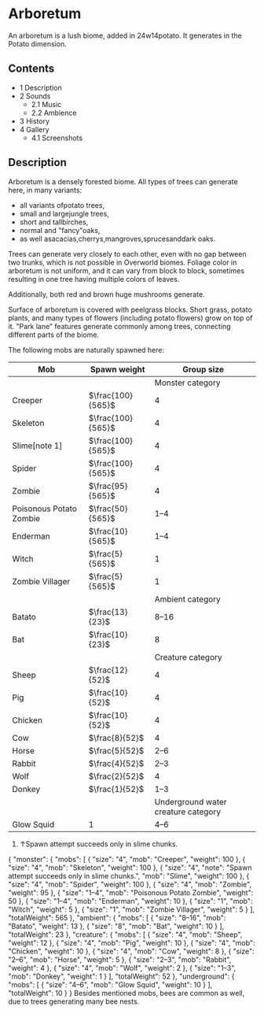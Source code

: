 # Arboretum
An arboretum is a lush biome, added in 24w14potato. It generates in the Potato dimension.

## Contents
- 1 Description
- 2 Sounds
	- 2.1 Music
	- 2.2 Ambience
- 3 History
- 4 Gallery
	- 4.1 Screenshots

## Description
Arboretum is a densely forested biome. All types of trees can generate here, in many variants:

- all variants ofpotato trees,
- small and largejungle trees,
- short and tallbirches,
- normal and "fancy"oaks,
- as well asacacias,cherrys,mangroves,sprucesanddark oaks.

Trees can generate very closely to each other, even with no gap between two trunks, which is not possible in Overworld biomes. Foliage color in arboretum is not uniform, and it can vary from block to block, sometimes resulting in one tree having multiple colors of leaves.

Additionally, both red and brown huge mushrooms generate.

Surface of arboretum is covered with peelgrass blocks. Short grass, potato plants, and many types of flowers (including potato flowers) grow on top of it. "Park lane" features generate commonly among trees, connecting different parts of the biome.

The following mobs are naturally spawned here:

| Mob                     | Spawn weight      | Group size                          |
|-------------------------|-------------------|-------------------------------------|
|                         |                   | Monster category                    |
| Creeper                 | $\frac{100}{565}$ | 4                                   |
| Skeleton                | $\frac{100}{565}$ | 4                                   |
| Slime[note 1]           | $\frac{100}{565}$ | 4                                   |
| Spider                  | $\frac{100}{565}$ | 4                                   |
| Zombie                  | $\frac{95}{565}$  | 4                                   |
| Poisonous Potato Zombie | $\frac{50}{565}$  | 1–4                                 |
| Enderman                | $\frac{10}{565}$  | 1–4                                 |
| Witch                   | $\frac{5}{565}$   | 1                                   |
| Zombie Villager         | $\frac{5}{565}$   | 1                                   |
|                         |                   | Ambient category                    |
| Batato                  | $\frac{13}{23}$   | 8–16                                |
| Bat                     | $\frac{10}{23}$   | 8                                   |
|                         |                   | Creature category                   |
| Sheep                   | $\frac{12}{52}$   | 4                                   |
| Pig                     | $\frac{10}{52}$   | 4                                   |
| Chicken                 | $\frac{10}{52}$   | 4                                   |
| Cow                     | $\frac{8}{52}$    | 4                                   |
| Horse                   | $\frac{5}{52}$    | 2–6                                 |
| Rabbit                  | $\frac{4}{52}$    | 2–3                                 |
| Wolf                    | $\frac{2}{52}$    | 4                                   |
| Donkey                  | $\frac{1}{52}$    | 1–3                                 |
|                         |                   | Underground water creature category |
| Glow Squid              | 1                 | 4–6                                 |

1. ↑Spawn attempt succeeds only in slime chunks.

{ "monster": { "mobs": [ { "size": "4", "mob": "Creeper", "weight": 100 }, { "size": "4", "mob": "Skeleton", "weight": 100 }, { "size": "4", "note": "Spawn attempt succeeds only in slime chunks.", "mob": "Slime", "weight": 100 }, { "size": "4", "mob": "Spider", "weight": 100 }, { "size": "4", "mob": "Zombie", "weight": 95 }, { "size": "1&ndash;4", "mob": "Poisonous Potato Zombie", "weight": 50 }, { "size": "1&ndash;4", "mob": "Enderman", "weight": 10 }, { "size": "1", "mob": "Witch", "weight": 5 }, { "size": "1", "mob": "Zombie Villager", "weight": 5 } ], "totalWeight": 565 }, "ambient": { "mobs": [ { "size": "8&ndash;16", "mob": "Batato", "weight": 13 }, { "size": "8", "mob": "Bat", "weight": 10 } ], "totalWeight": 23 }, "creature": { "mobs": [ { "size": "4", "mob": "Sheep", "weight": 12 }, { "size": "4", "mob": "Pig", "weight": 10 }, { "size": "4", "mob": "Chicken", "weight": 10 }, { "size": "4", "mob": "Cow", "weight": 8 }, { "size": "2&ndash;6", "mob": "Horse", "weight": 5 }, { "size": "2&ndash;3", "mob": "Rabbit", "weight": 4 }, { "size": "4", "mob": "Wolf", "weight": 2 }, { "size": "1&ndash;3", "mob": "Donkey", "weight": 1 } ], "totalWeight": 52 }, "underground": { "mobs": [ { "size": "4&ndash;6", "mob": "Glow Squid", "weight": 10 } ], "totalWeight": 10 } }
Besides mentioned mobs, bees are common as well, due to trees generating many bee nests.

